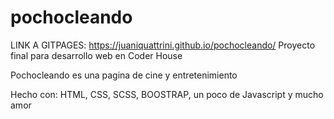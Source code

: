 # pochocleando
LINK A GITPAGES:
https://juaniquattrini.github.io/pochocleando/
Proyecto final para desarrollo web en Coder House

Pochocleando es una pagina de cine y entretenimiento

Hecho con:
HTML, CSS, SCSS, BOOSTRAP, un poco de Javascript y mucho amor
